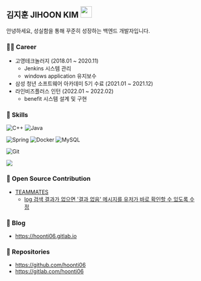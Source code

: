 ## 김지훈 JIHOON KIM  <img src="https://raw.githubusercontent.com/MartinHeinz/MartinHeinz/master/wave.gif" width="30px">
안녕하세요, 성실함을 통해 꾸준히 성장하는 백엔드 개발자입니다.

  
</p>

### 👨‍💻 Career 

* 고영테크놀러지 (2018.01 ~ 2020.11)
  * Jenkins 시스템 관리
  * windows application 유지보수
* 삼성 청년 소프트웨어 아카데미 5기 수료 (2021.01 ~ 2021.12)
* 라인비즈플러스 인턴 (2022.01 ~ 2022.02)
  * benefit 시스템 설계 및 구현 
  
  

### 🧩 Skills 

<p>
  <p>
    <img alt="C++" src="https://img.shields.io/badge/C++-blue.svg?style=flat-square&logo=c%2B%2B&logoColor=white" />
    <img alt="Java" src="https://img.shields.io/badge/-Java-007396?style=flat-square&logo=java&logoColor=white" />
  </p>
  <p>
    <img alt="Spring" src="https://img.shields.io/badge/-Spring-6DB33F?style=flat-square&logo=Spring&logoColor=white" />
    <img alt="Docker" src="https://img.shields.io/badge/-Docker-46a2f1?style=flat-square&logo=docker&logoColor=white" />
    <img alt="MySQL"  src="https://img.shields.io/badge/-MySQL-F29111?style=flat-square&logo=MySQL&logoColor=white" />
  </p>
  <p>
    <img alt="Git" src="https://img.shields.io/badge/-Git-F05032?style=flat-square&logo=git&logoColor=white" />
  </p>
  <p>
    <a href="https://solved.ac/hoonti06">
      <img src="http://mazassumnida.wtf/api/mini/generate_badge?boj=hoonti06" />
    </a>
  </p>
</p>

  
  

### 🤝 Open Source Contribution
* [TEAMMATES](https://github.com/TEAMMATES/teammates)
  * [log 검색 결과가 없으면 '결과 없음' 메시지를 유저가 바로 확인할 수 있도록 수정](https://github.com/TEAMMATES/teammates/pull/11151)  
  

### 📝 Blog
* https://hoonti06.gitlab.io

  
  

### 💾 Repositories
* https://github.com/hoonti06
* https://gitlab.com/hoonti06
  


<!--
**hoonti06/hoonti06** is a ✨ _special_ ✨ repository because its `README.md` (this file) appears on your GitHub profile.

Here are some ideas to get you started:

- 🔭 I’m currently working on ...
- 🌱 I’m currently learning ...
- 👯 I’m looking to collaborate on ...
- 🤔 I’m looking for help with ...
- 💬 Ask me about ...
- 📫 How to reach me: ...
- 😄 Pronouns: ...
- ⚡ Fun fact: ..
-->
